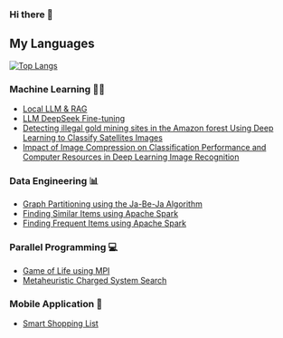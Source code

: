 ### Hi there 👋

## My Languages

[![Top Langs](https://github-readme-stats.vercel.app/api/top-langs/?username=NathanLabbe&layout=compact&bg_color=30,e96443,904e95&title_color=fff&text_color=fff)](https://github.com/NathanLabbe)

<!--
**NathanLabbe/NathanLabbe** is a ✨ _special_ ✨ repository because its `README.md` (this file) appears on your GitHub profile.

Here are some ideas to get you started:

- 🔭 I’m currently working on ...
- 🌱 I’m currently learning ...
- 👯 I’m looking to collaborate on ...
- 🤔 I’m looking for help with ...
- 💬 Ask me about ...
- 📫 How to reach me: ...
- 😄 Pronouns: ...
- ⚡ Fun fact: ...
-->

### Machine Learning 🤖🧠
* [Local LLM & RAG](https://github.com/NathanLabbe/local_rag)
* [LLM DeepSeek Fine-tuning](https://github.com/NathanLabbe/DeepSeek_fine-tuning_and_RAG)
* [Detecting illegal gold mining sites in the Amazon forest Using Deep Learning to Classify Satellites Images](https://github.com/NathanLabbe/Thesis)
* [Impact of Image Compression on Classification Performance and Computer Resources in Deep Learning Image Recognition](https://github.com/NathanLabbe/CompressionImpactCNN)

### Data Engineering 📊

* [Graph Partitioning using the Ja-Be-Ja Algorithm](https://github.com/NathanLabbe/Data_Mining_Grah_Partioning)
* [Finding Similar Items using Apache Spark](https://github.com/NathanLabbe/Data_Mining_Similar_Items)
* [Finding Frequent Items using Apache Spark](https://github.com/NathanLabbe/Data_Mining_Frequent_Item)

### Parallel Programming 💻
* [Game of Life using MPI](https://github.com/NathanLabbe/GameOfLifeMPI)
* [Metaheuristic Charged System Search](https://github.com/NathanLabbe/Metaheuristic_Charged_System_Search)

### Mobile Application 📱
* [Smart Shopping List](https://github.com/NathanLabbe/BuyingListOCR)
